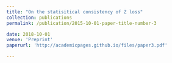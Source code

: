 ```yaml
---
title: "On the statisitical consistency of Z loss"
collection: publications
permalink: /publication/2015-10-01-paper-title-number-3

date: 2018-10-01
venue: 'Preprint'
paperurl: 'http://academicpages.github.io/files/paper3.pdf'

---
```

